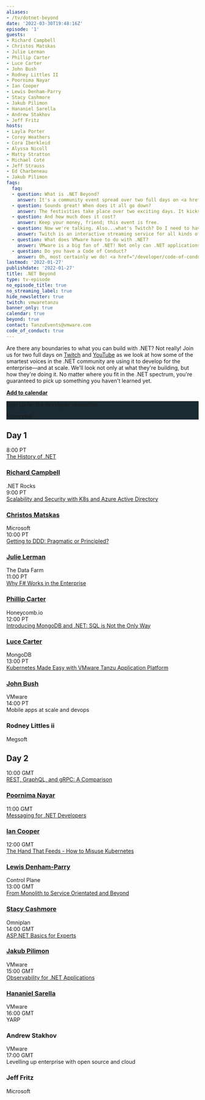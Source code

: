 ```yaml
---
aliases:
- /tv/dotnet-beyond
date: '2022-03-30T19:48:16Z'
episode: '1'
guests:
- Richard Campbell
- Christos Matskas
- Julie Lerman
- Phillip Carter
- Luce Carter
- John Bush
- Rodney Littles II
- Poornima Nayar
- Ian Cooper
- Lewis Denham-Parry
- Stacy Cashmore
- Jakub Pilimon
- Hananiel Sarella
- Andrew Stakhov
- Jeff Fritz
hosts:
- Layla Porter
- Corey Weathers
- Cora Iberkleid
- Alyssa Nicoll
- Matty Stratton
- Michael Coté
- Jeff Strauss
- Ed Charbeneau
- Jakub Pilimon
faqs:
  faq:
  - question: What is .NET Beyond?
    answer: It's a community event spread over two full days on <a href="https://www.twitch.tv/vmwaretanzu">Twitch.TV</a>. Some of the smartest voices in the .NET community will come together to present and discuss how they're using .NET to develop for the enterprise, and at scale. It'll be educational for all attendees, featuring interactive, live Q&A. 
  - question: Sounds great! When does it all go down?
    answer: The festivities take place over two exciting days. It kicks off on March 30, 2022 at 10:30 AM ET/7:30 AM PT/3:30 PM GMT, and on March 31, 2022 at 4:45 AM ET/1:45 AM PT/9:45 AM GMT. It's gonna be a worldwide jam.
  - question: And how much does it cost?
    answer: Keep your money, friend; this event is free. 
  - question: Now we're talking. Also...what's Twitch? Do I need to have an account there?
    answer: Twitch is an interactive streaming service for all kinds of content. You don't need an account to watch any of the .NET Beyond talks, but you will need to sign up and log in to participate in the chat. 
  - question: What does VMware have to do with .NET?
    answer: VMware is a big fan of .NET! Not only can .NET applications be deployed to VMware Tanzu, but we're part of the .NET Foundation and support Steeltoe.io.
  - question: Do you have a Code of Conduct?
    answer: Oh, most certainly we do! <a href="/developer/code-of-conduct/">Check it out</a>.
lastmod: '2022-01-27'
publishdate: '2022-01-27'
title: .NET Beyond
type: tv-episode
no_episode_title: true
no_streaming_label: true
hide_newsletter: true
twitch: vmwaretanzu
banner_only: true
calendar: true
beyond: true
contact: TanzuEvents@vmware.com
code_of_conduct: true
---
```

<div id='day-1-reminder' class='p-5' style='display: none; width: 500px'>
<h3 class='text-white mb-3 text-center'>Add to calendar</h3>
<p class="mb-5">Join some of the smartest voices in the .NET community on Twitch as they come together to present and discuss how they're using .NET to develop for the enterprise and at scale.</p>
<div class='d-flex justify-content-center'>
    <script type="text/javascript">
        cal_single = ics();
        cal_single.addEvent('.NET Beyond', 'https://www.twitch.tv/vmwaretanzu', 'Twitch', '03/30/2022 08:00 am PT', '03/31/2022 05:00 pm PT');
    </script>
    <a href="#"
      onclick="javascript:cal_single.download('.NET Beyond on Twitch')"
      class='beyond-btn btn mr-2 mb-2 position-relative z-1'><span class="position-relative">Outlook/iCal</span></a> 
    <a href="https://www.google.com/calendar/render?action=TEMPLATE&text=.NET+Beyond&details=https%3A%2F%2Fwww.twitch.tv%2Fvmwaretanzu&dates=20220330T150000Z%2F20220331T160000Z" class='beyond-btn btn mb-2 position-relative z-1'><span class="position-relative">Google Calendar</span></a>
</div>
</div>
<div class="row mb-5">
<div class="col-9 pl-0 pr-lg-5">
<p class="m-0">Are there any boundaries to what you can build with .NET? Not really! Join us for two full days on <a href="https://www.twitch.tv/vmwaretanzu">Twitch</a> and <a href="https://dotnetbeyond.io/youtube">YouTube</a> as we look at how some of the smartest voices in the .NET community are using it to develop for the enterprise—and at scale. We'll look not only at what they're building, but how they're doing it. No matter where you fit in the .NET spectrum, you're guaranteed to pick up something you haven't learned yet.</p>
<p class="mb-0"><strong><a class='lightbox' href='#day-1-reminder'><i class='fa fa-calendar-check mr-1'></i>Add to calendar</a></strong></p>
</div>
<div class="col-3 text-center p-4" style="background-color: #1B2A32">
<div class="newsletter">
  <p class="text-white mt-0">Sign up for the developer newsletter</p>
  <div class='btn beyond-btn btn-small click-to-show scroll-to-bottom position-relative'><span class="position-relative">Subscribe</span></div>
  <script src="https://connect.tanzu.vmware.com/js/forms2/js/forms2.min.js"></script>
  <form id="mktoForm_1609" class="hidden float-lg-right"></form>
  <script>
    MktoForms2.setOptions({formXDPath : "/rs/pivotal/images/marketo-xdframe-relative.html"});
    MktoForms2.loadForm("https://connect.tanzu.vmware.com", "625-IUJ-009", 1609, function(form){
      form.setValues({ "Function__c": "Developer" });
      form.onSuccess(function(values, followUpUrl) {
        form.getFormElem().hide();
        window.dataLayer = window.dataLayer || [];
        window.dataLayer.push({
            'event' : 'ctaSubmitted',  
            'eventCategory': 'Subscription',  
            'eventAction': 'Form Submitted', 
            'eventLabel': 'Newsletter'
        });
        window.dataLayer.push({'event': 'logEvent', 'eventType': 'newsletter subscribed', 'eventProperties': {'page name': '{{ .Title }}', 'source': 'footer'} });
        sendAmplitudeEventOnLoad('newsletter subscribed', {'page name': '{{ .Title }}', 'source': 'footer', 'url path': window.location.pathname});
        $('.confirmation').show();
        return false;
      });
    });
  </script>
  <div class='confirmation' style="display:none">Done!</div>
</div>
</div>
</div>

<h2 class="mb-4 mt-4">Day 1</h2>

<div class="row border-bottom py-3">
  <div class="time col-2 pl-0 h4">8:00 PT</div>
  <div class="talk-title col-5 h4"><a class="lightbox" href="#history">The History of .NET</a></div>
  <div class="name col-5">
    <h3 class="h4 py-0">
      <a href="/developer/team/richard-campbell/">Richard Campbell</a>
    </h3>
    <span class="company d-block fs-90 opacity-4">.NET Rocks</span>
  </div>
</div>
<div id="history" class='p-5' style='display: none;width:600px'><p>.NET continues to evolve - but how did it get here? Join Richard Campbell on a tour of the history of .NET, Visual Studio and the related tools that have been helping developers produce millions of applications. So many forces shape how development tools are created, and Richard ties together the story of the hardware, software, market and political forces that have brought .NET to be an open-source, cross-platform development platform. The winding path of .NET has been influenced by many things along the way, and the future looks bright!</p></div>
<div class="row border-bottom py-3">
  <div class="time col-2 pl-0 h4">9:00 PT</div>
  <div class="talk-title col-5 h4"><a class="lightbox" href="#scalability-and-security">Scalability and Security with K8s and Azure Active Directory</a></div>
  <div class="name col-5">
    <h3 class="h4 py-0">
      <a href="/developer/team/christos-matskas/">Christos Matskas</a>
    </h3>
    <span class="company d-block fs-90 opacity-4">Microsoft</span>
  </div>
</div>
<div id="scalability-and-security" class='p-5' style='display: none;width:600px'><p>With more solutions moving to K8s, we need to provide robust ways to secure access to applications and services. In this session, we'll take a look at the latest features in Azure AD to allow K8s clusters to securely access cloud resources from anywhere, eliminating the need for secrets and keys. Join Christos to learn how to take your K8s clusters to the next level.</p></div>
<div class="row border-bottom py-3">
  <div class="time col-2 pl-0 h4">10:00 PT</div>
  <div class="talk-title col-5 h4"><a class="lightbox" href="#ddd">Getting to DDD: Pragmatic or Principled?</a></div>
  <div class="name col-5">
    <h3 class="h4 py-0">
      <a href="/developer/team/julie-lerman/">Julie Lerman</a>
    </h3>
    <span class="company d-block fs-90 opacity-4">The Data Farm</span>
  </div>
</div>
<div id="ddd" class='p-5' style='display: none;width:600px'><p>Domain-driven design (DDD) is a vast topic. There are so many wonderful concepts, philosophies, patterns, practices, and techniques to learn and benefit from. Some of the best minds in the industry have been tuning these practices for years to ensure developers are able to implement proven, successful approaches to software design. Domain modeling in particular is very specific with guidance on designing and coordinating the dance between the myriad moving parts in our system. Yet learning the principles of DDD can be daunting for developers who are new to it. To encourage and enable more developers to get on the path of DDD, is it reasonable to allow a more pragmatic approach over a principled approach of adhering strictly to DDD guidelines? Should developers be encouraged to start with low-hanging fruit that they can quickly benefit from in their software projects while they continue to learn, to gain a deeper understanding of domain-driven design in order to evolve and adapt their practices as they move closer and closer to the beauty we all know that can be achieved with DDD?</p></div>
<div class="row border-bottom py-3">
  <div class="time col-2 pl-0 h4">11:00 PT</div>
  <div class="talk-title col-5 h4"><a class="lightbox" href="#f-sharp">Why F# Works in the Enterprise</a></div>
  <div class="name col-5">
    <h3 class="h4 py-0">
      <a href="/developer/team/phillip-carter/">Phillip Carter</a>
    </h3>
    <span class="company d-block fs-90 opacity-4">Honeycomb.io</span>
  </div>
</div>
<div id="f-sharp" class='p-5' style='display: none;width:600px'><p>F# is a modern .NET language, built by Microsoft and a strong open source community. Although it carries a certain "coolness" factor that's not typically found in enterprise programming, F# has a storied history at Microsoft and other enterprises worldwide. In this talk, Phillip will cover some of that history and then dive into several reasons why F# is a great choice for your next project in an enterprise system. Phillip will cover aspects of the language, tooling, and ecosystem, and finish off with some suggestions for how to easily and safely incorporate F# into your codebase.</p></div>
<div class="row border-bottom py-3">
  <div class="time col-2 pl-0 h4">12:00 PT</div>
  <div class="talk-title col-5 h4"><a class="lightbox" href="#mongodb">Introducing MongoDB and .NET: SQL is Not the Only Way</a></div>
  <div class="name col-5">
    <h3 class="h4 py-0">
      <a href="/developer/team/luce-carter/">Luce Carter</a>
    </h3>
    <span class="company d-block fs-90 opacity-4">MongoDB</span>
  </div>
</div>
<div id="mongodb" class='p-5' style='display: none;width:600px'><p>Once upon a time, relational databases—or RDMS (think SQL)—were the only data store in town. But now there’s a competitor, Document Databases, aka NoSQL. In this talk, you'll learn about the basic differences between them, what MongoDB is, why document databases are so powerful, how MongoDB can be used with .NET, and some really cool use cases that show databases can be cool.</p></div>
<div class="row border-bottom py-3">
  <div class="time col-2 pl-0 h4">13:00 PT</div>
  <div class="talk-title col-5 h4"><a class="lightbox" href="#tap">Kubernetes Made Easy with VMware Tanzu Application Platform</a></div>
  <div class="name col-5">
    <h3 class="h4 py-0">
      <a href="/developer/team/john-bush/">John Bush</a>
    </h3>
    <span class="company d-block fs-90 opacity-4">VMware</span>
  </div>
</div>
<div id="tap" class='p-5' style='display: none;width:600px'><p>Kubernetes may be a powerful platform for running your containerized applications, but that power comes with a steep learning curve. Developers are often required to wrestle with Dockerfiles and walls of YAML to get their application properly deployed. This session will introduce you to Tanzu Application Platform and show how it allows developers to stay focused on the application code and not have to worry about the complexities of containers and Kubernetes.</p></div>
<div class="row border-bottom py-3">
  <div class="time col-2 pl-0 h4">14:00 PT</div>
  <div class="talk-title col-5 h4">Mobile apps at scale and devops</div>
  <div class="name col-5">
    <h3 class="h4 py-0">
      Rodney Littles ii
    </h3>
    <span class="company d-block fs-90 opacity-4">Megsoft</span>
  </div>
</div>

<h2 class="mb-4 mt-4">Day 2</h2>

<div class="row border-bottom py-3">
  <div class="time col-2 pl-0 h4">10:00 GMT</div>
  <div class="talk-title col-5 h4"><a class="lightbox" href="#rest">REST, GraphQL, and gRPC: A Comparison</a></div>
  <div class="name col-5">
    <h3 class="h4 py-0">
      <a href="/developer/team/poornima-nayar/">Poornima Nayar</a>
    </h3>
    <span class="company d-block fs-90 opacity-4"></span>
  </div>
</div>
<div id="rest" class='p-5' style='display: none;width:600px'><p>No matter the industry, applications need to talk to each other. So, developers often build bridges—Application Programming Interfaces (API)—to allow one system to communicate to another.</p><p>Over time, different API architectural styles have been released. Each of them has its own characteristics, patterns of data exchange, pros and cons. REST, GraphQL, and gRPC are three main options when it comes to API development and implementation. In this session, Poornima will cover what REST, GraphQL, and gRPC are from a .NET perspective and give you a comprehensive comparison between them.
</p></div>
<div class="row border-bottom py-3">
  <div class="time col-2 pl-0 h4">11:00 GMT</div>
  <div class="talk-title col-5 h4"><a class="lightbox" href="#messaging">Messaging for .NET Developers</a></div>
  <div class="name col-5">
    <h3 class="h4 py-0">
      <a href="/developer/team/ian-cooper/">Ian Cooper</a>
    </h3>
    <span class="company d-block fs-90 opacity-4"></span>
  </div>
</div>
<div id="messaging" class='p-5' style='display: none;width:600px'><p>In this talk we will look at why we might use messaging, and how we use messaging in a .NET app. <p>We'll start by exploring distribution and why we can think about conversations between processes being synchronous or asynchronous, and exposing functionality or exchanging data. Then we will talk about where messaging fits, and the contexts in which we might prefer it. Along the way we should get a better understanding of messaging compared to alternatives like sharing a database or HTTTP/GRPC.</p><p>Then we will show an example of using messaging in a .NET app.</p><p>Finally, we will give pointers to resources for those who wish to explore this topic in greater detail, now that they have mastered the basics.</p></div>
<div class="row border-bottom py-3">
  <div class="time col-2 pl-0 h4">12:00 GMT</div>
  <div class="talk-title col-5 h4"><a class="lightbox" href="#misuse">The Hand That Feeds - How to Misuse Kubernetes</a></div>
  <div class="name col-5">
    <h3 class="h4 py-0">
      <a href="/developer/team/lewis-denham-parry/">Lewis Denham-Parry</a>
    </h3>
    <span class="company d-block fs-90 opacity-4">Control Plane</span>
  </div>
</div>
<div id="misuse" class='p-5' style='display: none;width:600px'><p>We usually trust the hand that feeds, but what happens when we can't trust the hand that feeds us? How do we run applications when there is little to no trust?</p><p>In this session, we're going to start by taking a look at attack paths in and around Kubernetes, acting as a Red Team. We'll take advantage of an OWASP vulnerability within a Supply Chain attack giving us an entry point. From there, together we'll explore how an attacker can take further control of the cluster via lateral and vertical movements.</p><p>Once we have your attention from seeing how this could be someone's worst day, we'll look at how we can patch this up as a Blue Team. We’ll see what we have available from Kubernetes that can mitigate some of this disaster, and what practices we should put in place to further strengthen and defend our compute.</p><p>From attending this session, you'll leave with a Purple Team understanding of core concepts within Kubernetes, that defence is strengthened with depth, and how we can defend from Script Kiddies to Nation States.</p></div>
<div class="row border-bottom py-3">
  <div class="time col-2 pl-0 h4">13:00 GMT</div>
  <div class="talk-title col-5 h4"><a class="lightbox" href="#monolith">From Monolith to Service Orientated and Beyond</a></div>
  <div class="name col-5">
    <h3 class="h4 py-0">
      <a href="/developer/team/stacy-cashmore/">Stacy Cashmore</a>
    </h3>
    <span class="company d-block fs-90 opacity-4">Omniplan</span>
  </div>
</div>
<div id="monolith" class='p-5' style='display: none;width:600px'><p>In the autumn of 2018, we were faced with an application that wasn't performing and was very hard to change. Deployment was hit and miss almost every time.</p><p>We did the thing that you're warned against (for good reason!) and started from scratch.</p><p>This is our journey on taking that application from technical concept to production: how we included the experience of our team in our initial decisions, the things we learnt as the code was evolving, and during performance testing. And what our plans are for the future to make it even better—and raise our team at the same time!</p></div>
<div class="row border-bottom py-3">
  <div class="time col-2 pl-0 h4">14:00 GMT</div>
  <div class="talk-title col-5 h4"><a class="lightbox" href="#asp">ASP.NET Basics for Experts</a></div>
  <div class="name col-5">
    <h3 class="h4 py-0">
      <a href="/developer/team/jakub-pilimon/">Jakub Pilimon</a>
    </h3>
    <span class="company d-block fs-90 opacity-4">VMware</span>
  </div>
</div>
<div id="asp" class='p-5' style='display: none;width:600px'><p>People love to stay in their comfort zone; but what if you have to step outside of it and embrace a new programming language, one that happens to be ASP.NET?<p><p>Jakub is a Java/Spring developer and architect. He’s never used ASP.NET before and he has questions. Lots of questions.</p><p>Layla, a .NET developer, intends to answer Jakub’s questions and more in this demo-rich session.</p><p>But don’t worry, there will also be something for existing ASP.NET developers as we delve into the ways an ASP.NET application is configured to support services:</p><ul><li>Dependency injection and inversion of control</li><li>HTTP clients and policies</li><li>Fault tolerances and circuit breakers</li><li>Databases connections</li><li>Discovery clients</li><li>Monitoring</li><li>And more!</li></ul>
</p></div>
<div class="row border-bottom py-3">
  <div class="time col-2 pl-0 h4">15:00 GMT</div>
  <div class="talk-title col-5 h4"><a class="lightbox" href="#observability">Observability for .NET Applications </a></div>
  <div class="name col-5">
    <h3 class="h4 py-0">
      <a href="/developer/team/hananiel-sarella/">Hananiel Sarella</a>
    </h3>
    <span class="company d-block fs-90 opacity-4">VMware</span>
  </div>
</div>
<div id="observability" class='p-5' style='display: none;width:600px'><p>Distributed application architectures enable enterprises to easily scale their applications to meet increasing growth and demand. At the same time, the very technology choices that make it easy to build at scale also make it more challenging to maintain at scale. The maintainability of a system is directly dependent on the ability to infer its internal states from available data.</p><p>This session will focus on using the fully OSS project OpenTelemetry to add observability to modern cloud native .NET applications and getting the insight and data needed to maintain enterprise applications. We'll see how the three pillars of observability (traces, metrics, and logs) together provide the solid foundation needed to make production your favorite place on the internet!</p></div>
<div class="row border-bottom py-3">
  <div class="time col-2 pl-0 h4">16:00 GMT</div>
  <div class="talk-title col-5 h4">YARP</div>
  <div class="name col-5">
    <h3 class="h4 py-0">
      Andrew Stakhov
    </h3>
    <span class="company d-block fs-90 opacity-4">VMware</span>
  </div>
</div>
<div class="row border-bottom py-3">
  <div class="time col-2 pl-0 h4">17:00 GMT</div>
  <div class="talk-title col-5 h4">Levelling up enterprise with open source and cloud</div>
  <div class="name col-5">
    <h3 class="h4 py-0">
      Jeff Fritz
    </h3>
    <span class="company d-block fs-90 opacity-4">Microsoft</span>
  </div>
</div>